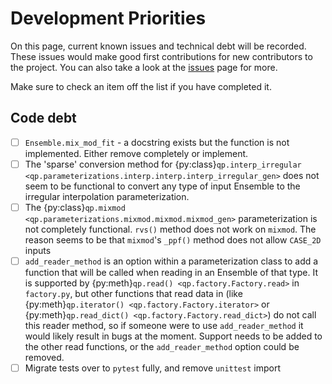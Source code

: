 # Development Priorities

On this page, current known issues and technical debt will be recorded. These issues would make good first contributions for new contributors to the project. You can also take a look at the [issues](https://github.com/LSSTDESC/qp/issues) page for more.

Make sure to check an item off the list if you have completed it.

## Code debt

- [ ] `Ensemble.mix_mod_fit` - a docstring exists but the function is not implemented. Either remove completely or implement.
- [ ] The 'sparse' conversion method for {py:class}`qp.interp_irregular <qp.parameterizations.interp.interp.interp_irregular_gen>` does not seem to be functional to convert any type of input Ensemble to the irregular interpolation parameterization.
- [ ] The {py:class}`qp.mixmod <qp.parameterizations.mixmod.mixmod.mixmod_gen>` parameterization is not completely functional. `rvs()` method does not work on `mixmod`. The reason seems to be that `mixmod`'s `_ppf()` method does not allow `CASE_2D` inputs
- [ ] `add_reader_method` is an option within a parameterization class to add a function that will be called when reading in an Ensemble of that type. It is supported by {py:meth}`qp.read() <qp.factory.Factory.read>` in `factory.py`, but other functions that read data in (like {py:meth}`qp.iterator() <qp.factory.Factory.iterator>` or {py:meth}`qp.read_dict() <qp.factory.Factory.read_dict>`) do not call this reader method, so if someone were to use `add_reader_method` it would likely result in bugs at the moment. Support needs to be added to the other read functions, or the `add_reader_method` option could be removed.
- [ ] Migrate tests over to `pytest` fully, and remove `unittest` import

